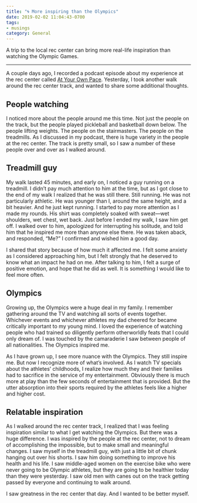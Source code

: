 ```yaml
---
title: "🌀 More inspiring than the Olympics"
date: 2019-02-02 11:04:43-0700
tags:
- musings
category: General
---
```


A trip to the local rec center can bring more real-life inspiration than watching the Olympic Games.

***

A couple days ago, I recorded a podcast episode about my experience at the rec center called [At Your Own Pace](https://www.bennorris.org/2019/01/31/at-your-own.html). Yesterday, I took another walk around the rec center track, and wanted to share some additional thoughts.

## People watching
I noticed more about the people around me this time. Not just the people on the track, but the people played pickleball and basketball down below. The people lifting weights. The people on the stairmasters. The people on the treadmills. As I discussed in my podcast, there is huge variety in the people at the rec center. The track is pretty small, so I saw a number of these people over and over as I walked around.

## Treadmill guy
My walk lasted 45 minutes, and early on, I noticed a guy running on a treadmill. I didn’t pay much attention to him at the time, but as I got close to the end of my walk I realized that he was still there. Still running. He was not particularly athletic. He was younger than I, around the same height, and a bit heavier. And he just kept running. I started to pay more attention as I made my rounds. His shirt was completely soaked with sweat—wet shoulders, wet chest, wet back. Just before I ended my walk, I saw him get off. I walked over to him, apologized for interrupting his solitude, and told him that he inspired me more than anyone else there. He was taken aback, and responded, “Me?” I confirmed and wished him a good day.

I shared that story because of how much it affected me. I felt some anxiety as I considered approaching him, but I felt strongly that he deserved to know what an impact he had on me. After talking to him, I felt a surge of positive emotion, and hope that he did as well. It is something I would like to feel more often.

## Olympics
Growing up, the Olympics were a huge deal in my family. I remember gathering around the TV and watching all sorts of events together. Whichever events and whichever athletes my dad cheered for became critically important to my young mind. I loved the experience of watching people who had trained so diligently perform otherworldly feats that I could only dream of. I was touched by the camaraderie I saw between people of all nationalities. The Olympics inspired me.

As I have grown up, I see more nuance with the Olympics. They still inspire me. But now I recognize more of what’s involved. As I watch TV specials about the athletes’ childhoods, I realize how much they and their families had to sacrifice in the service of my entertainment. Obviously there is much more at play than the few seconds of entertainment that is provided. But the utter absorption into their sports required by the athletes feels like a higher and higher cost.

## Relatable inspiration
As I walked around the rec center track, I realized that I was feeling inspiration similar to what I get watching the Olympics. But there was a huge difference. I was inspired by the people at the rec center, not to dream of accomplishing the impossible, but to make small and meaningful changes. I saw myself in the treadmill guy, with just a little bit of chunk hanging out over his shorts. I saw him doing something to improve his health and his life. I saw middle-aged women on the exercise bike who were never going to be Olympic athletes, but they are going to be healthier today than they were yesterday. I saw old men with canes out on the track getting passed by everyone and continuing to walk around.

I saw greatness in the rec center that day. And I wanted to be better myself.